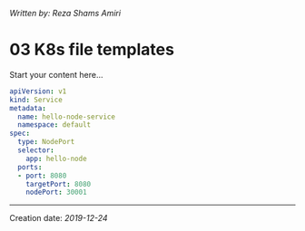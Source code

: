 _Written by: Reza Shams Amiri_
# 03 K8s file templates

Start your content here...

``` yml
apiVersion: v1
kind: Service
metadata:
  name: hello-node-service
  namespace: default
spec:
  type: NodePort
  selector:
    app: hello-node
  ports:
  - port: 8080
    targetPort: 8080
    nodePort: 30001

```

* * *
Creation date: _2019-12-24_
